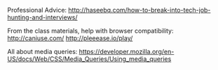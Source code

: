 Professional Advice:
http://haseebq.com/how-to-break-into-tech-job-hunting-and-interviews/

From the class materials, help with browser compatibility:
http://caniuse.com/
http://pleeease.io/play/

All about media queries:
https://developer.mozilla.org/en-US/docs/Web/CSS/Media_Queries/Using_media_queries
